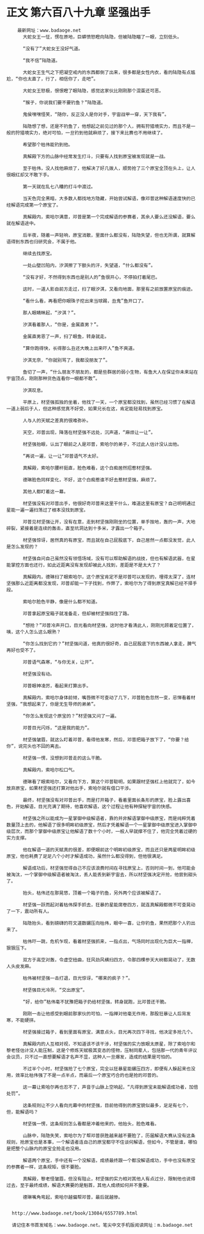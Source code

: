 # 正文 第六百八十九章 坚强出手
        最新网址：www.badaoge.net
          大蛇女王一怔，愣在原地，巨蟒愤怒瞪向陆隐，但被陆隐瞄了一眼，立刻低头。
      
          “没有了”大蛇女王没好气道。
      
          “我不信”陆隐道。
      
          大蛇女王生气之下把凝空戒内的东西都倒了出来，很多都是女性内衣，看的陆隐有点尴尬，“你也太直了，行了，相信你了，走吧”。
      
          大蛇女王怒极，恨恨瞪了眼陆隐，感觉这家伙比刚刚那个混蛋还可恶。
      
          “猴子，你说我们要不要钓鱼？”陆隐道。
      
          鬼侯嘿嘿怪笑，“随你，反正没人是你对手，宇宙战甲一穿，天下我有”。
      
          陆隐想了想，还是不钓鱼了，他想起之前见过的那个人，拥有狩猎境实力，而且不是一般的狩猎境实力，绝对可怕，一旦钓到他就麻烦了，接下来比赛也不用继续了。
      
          希望那个枯伟能钓到他。
      
          真解殿下方的山脉中经常发生打斗，只要有人找到原宝被发现就是一战。
      
          至于枯伟，没人找他麻烦了，他解决了好几拨人，顺势抢了三个原宝全顶在头上，让人很眼红却又不敢下手。
      
          第一天就在乱七八糟的打斗中渡过。
      
          当天色完全黑暗，大多数人都找地方隐藏，开始尝试解语，像邓普这种解语速度快的已经解语完成第一个原宝了。
      
          真解殿内，索哈尔满意，邓普是第一个完成解语的参赛者，其余人要么还没解语，要么就在解语途中。
      
          后半夜，随着一声轻响，原宝消散，里面什么都没有，陆隐失望，但也无所谓，就算解语得到东西也归研究会，不属于他。
      
          继续去找原宝。
      
          一处山壁凹陷内，汐淇擦了下额头的汗，失望道，“什么都没有”。
      
          “没有才好，不然得到东西也是别人的”鱼很开心，不停拍打着尾巴。
      
          这时，一道人影自前方走过，扫了眼汐淇，又看向地面，那里有之前放置原宝的痕迹。
      
          “看什么看，再看把你眼珠子挖出来当球踢，丑鬼”鱼开口了。
      
          那人眼睛眯起，“汐淇？”。
      
          汐淇看着那人，“你是，金属直男？”。
      
          金属直男恩了一声，扫了眼鱼，转身就走。
      
          “算你跑得快，长得那么丑还大晚上出来吓人”鱼不爽道。
      
          汐淇无奈，“你就别骂了，我都没朋友了”。
      
          鱼切了一声，“什么朋友不朋友的，都是些群居的弱小生物，有鱼大人在保证你未来站在宇宙顶点，刚刚那种货色连看你一眼都不敢”。
      
          汐淇叹息。
      
          平原上，材坚强孤独的坐着，他找了一天，一个原宝都没找到，虽然已经习惯了在解语一道上弱后于人，但这种感觉真不好受，如果兄长在这，肯定能轻易找到原宝。
      
          人与人的天赋之差真的很难弥补。
      
          天空，邓普出现，降落在材坚强不远处，沉声道，“麻烦让一让”。
      
          材坚强抬眼，认出了眼前之人是邓普，索哈尔的弟子，不过此人估计没认出他。
      
          “再说一遍，让一让”邓普语气不太好。
      
          真解殿，索哈尔腰杆挺直，脸色难看，这个白痴居然招惹材坚强。
      
          德琳脸色同样变化，不好，这个白痴惹谁不好去惹材坚强，麻烦了。
      
          其他人都盯着这一幕。
      
          材坚强没有对邓普出手，他很好奇邓普来这里干什么，难道这里有原宝？自己明明通过星能一遍一遍扫荡过了根本没找到原宝。
      
          邓普见材坚强让开，没有在意，走到材坚强刚刚坐的位置，单手按地，轰的一声，大地碎裂，紧接着是连续的轰击，直至坑洞达到十多米，才露出一个箱子。
      
          材坚强惊讶，居然真的有原宝，而且就在自己屁股底下，自己居然一点都没发觉，此人是怎么发现的？
      
          材坚强自问自己虽然没有领悟场域，没有可以帮助解语的战技，但也有解语武器，在星能掌控方面也还行，如此近距离没有发现却被此人找到，差距是不是太大了？
      
          真解殿内，德琳扫了眼索哈尔，这个原宝肯定不是邓普可以发现的，埋得太深了，连材坚强那么近距离都没发现，邓普却能一下子找到，作弊了，索哈尔为了得到原宝真解已经不择手段。
      
          索哈尔脸色平静，像是什么都不知道。
      
          邓普拿起原宝箱子就准备走，但却被材坚强挡住了路。
      
          “想抢？”邓普冷声开口，目光看向材坚强，这时他才看清此人，刚刚光顾着定位置了，咦，这个人怎么这么眼熟？
      
          “你怎么找到它的？”材坚强问道，他真的很好奇，自己屁股底下的东西被人拿走，脾气再好也受不了。
      
          邓普语气森寒，“与你无关，让开”。
      
          材坚强没有动。
      
          邓普眼神凌厉，看起来打算出手。
      
          真解殿内，索哈尔身体前倾，嘴唇微不可查动了几下，邓普脸色忽然一变，忌惮看着材坚强，“我想起来了，你是无生导师的弟弟”。
      
          “你怎么发现这个原宝的？”材坚强又问了一遍。
      
          邓普目光闪烁，“这是我的能力”。
      
          材坚强皱眉，就这么盯着邓普，看得他发寒，然后，邓普把箱子放下了，“你要？给你”，说完头也不回的离去。
      
          材坚强一愣，没想到邓普走的这么干脆。
      
          真解殿内，索哈尔松口气。
      
          德琳看了眼索哈尔，又看向下方，算这个邓普聪明，如果跟材坚强杠上他就完了，如今放弃原宝，如果材坚强还打算对他出手，索哈尔就有借口干涉。
      
          最终，材坚强没有对邓普出手，而是打开箱子，看着里面长条形的原宝，脸上露出喜色，开始解语，目光充满了期待，他喜欢解语，这个过程让他有种探秘宇宙的快感。
      
          材坚强之所以能成为一星掌御中级解语者，靠的并非解语掌御中级原宝，而是纯粹凭着数量顶上去的，他解语了很多明眸初级原宝，然后才凭着解语一个一星掌御中级原宝进入掌御中级层次，而那个掌御中级原宝让他解语了数十个小时，一般人早就撑不住了，他完全凭着过硬的实力支撑。
      
          他在解语一道的天赋真的很差，即便眼前这个明眸初级原宝，而且还只是两星明眸初级原宝，他也耗费了足足八个小时才解语成功，虽然什么都没得到，但他很满足。
      
          解语成功后，材坚强觉得自己不应该浪费时间在寻找原宝上，否则时间一到，他可能会被淘汰，一个掌御中级解语者被淘汰，丢人能丢到新宇宙去，所以材坚强决定开抢，他尝到甜头了。
      
          抬头，枯伟还在那晃悠，顶着一个箱子钓鱼，另外两个应该被解语了。
      
          材坚强一跃而起对着枯伟探手抓去，狂暴的星能席卷四方，就连真解殿都微不可查晃动了一下，震动所有人。
      
          陆隐抬头，看到磅礴的符文道数碾压向枯伟，眼中一喜，让你钓鱼，果然把那个人钓出来了。
      
          枯伟吓一跳，危机乍现，看着材坚强抓来，一指点出，气场同时出现化为巨大一指禅，狠狠压下。
      
          双方于高空对轰，令虚空扭曲，狂风劲风横扫四方，令那四棵参天大树都晃动了，无数人头皮发麻。
      
          枯伟被材坚强一击打退，目光惊讶，“哪来的疯子？”。
      
          材坚强目光冷冽，“交出原宝”。
      
          “好，给你”枯伟毫不犹豫把箱子扔给材坚强，转身就跑，比邓普还干脆。
      
          刚刚一击让他感受到眼前那家伙的可怕，一指禅对他毫无作用，那股狂暴让人后背发寒，不能硬拼。
      
          材坚强接过箱子，看到里面有原宝，满意点头，目光再次四下寻找，他决定多抢几个。
      
          真解殿内的人互相对视，不知道该不该干涉，材坚强的实力放眼太原星，除了索哈尔和黎老怪估计没人能压制，这是个修炼天赋极其变态的怪物，压制同辈人，包括那一代的青年评议会议员，只不过一直想要解语才名声不显，这种人一旦爆发，造成的结果是可怕的。
      
          不过半个小时，材坚强抢了七个原宝，完全以狂暴星能碾压四方，即便有人躲起来也没用，效率比枯伟强了不是一点半点，而最后一个原宝巧合的也是抢的邓普的。
      
          这一幕让索哈尔再也忍不了，声音于山脉上空响起，“凡得到原宝未能解语成功者，加倍处罚”。
      
          这条规则让不少人看向光幕中的材坚强，目前他得到的原宝貌似最多，足足有七个，但，能解语吗？
      
          材坚强一愣，这条规则怎么看都是冲着他来的，他抬头，脸色难看。
      
          山脉中，陆隐失笑，索哈尔为了帮邓普获胜越来越不要脸了，历届解语大赛从没有这条规则，抢原宝也是本事，一个解语者连自己的原宝都守不住谈何解语，但如今，不管是谁，哪怕是把整个山脉内的原宝全抢走也没用。
      
          解语两个原宝，手中还有一个没解语，成绩最终跟一个都没解语成功，手中也没有原宝的参赛者一样，这条规矩，很不要脸。
      
          真解殿，黎老怪皱眉，但没有阻止，材坚强的实力相对其他人有点过分，限制他也说得过去，至于最终成绩，解语大赛要的是魁首，其他人成绩如何并不重要。
      
          德琳嘴角弯起，索哈尔越偏帮邓普，最后就越惨。
      
      
      http://www.badaoge.net/book/13084/6557789.html
      
      请记住本书首发域名：www.badaoge.net。笔尖中文手机版阅读网址：m.badaoge.net